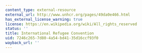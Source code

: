 ```yaml
---
content_type: external-resource
external_url: http://www.unhcr.org/pages/49da0e466.html
has_external_license_warning: true
license: https://en.wikipedia.org/wiki/All_rights_reserved
status: ''
title: International Refugee Convention
uid: 7246c265-7d80-4a54-bd41-35d16ccf93f0
wayback_url: ''
---
```

